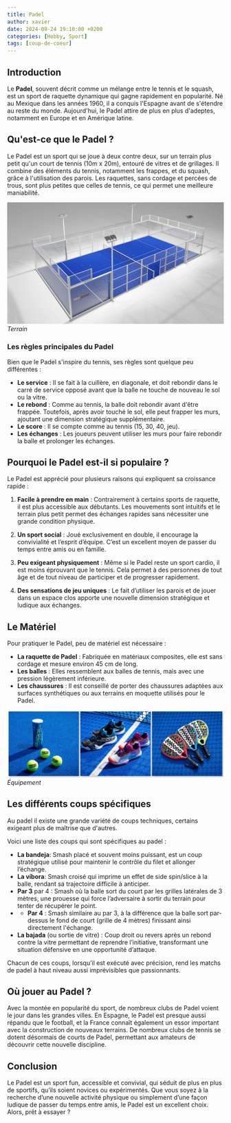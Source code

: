 ```yaml
---
title: Padel
author: xavier
date: 2024-09-24 19:10:00 +0200
categories: [Hobby, Sport]
tags: [coup-de-coeur]
---
```


## Introduction

Le **Padel**, souvent décrit comme un mélange entre le tennis et le squash, est un sport de raquette dynamique qui gagne rapidement en popularité. Né au Mexique dans les années 1960, il a conquis l'Espagne avant de s'étendre au reste du monde. Aujourd'hui, le Padel attire de plus en plus d'adeptes, notamment en Europe et en Amérique latine.

## Qu'est-ce que le Padel ?

Le Padel est un sport qui se joue à deux contre deux, sur un terrain plus petit qu'un court de tennis (10m x 20m), entouré de vitres et de grillages. Il combine des éléments du tennis, notamment les frappes, et du squash, grâce à l'utilisation des parois. Les raquettes, sans cordage et percées de trous, sont plus petites que celles de tennis, ce qui permet une meilleure maniabilité.

![Court](/assets/img/posts/padel/court.jpg)
_Terrain_

### Les règles principales du Padel

Bien que le Padel s'inspire du tennis, ses règles sont quelque peu différentes :

- **Le service** : Il se fait à la cuillère, en diagonale, et doit rebondir dans le carré de service opposé avant que la balle ne touche de nouveau le sol ou la vitre.
- **Le rebond** : Comme au tennis, la balle doit rebondir avant d'être frappée. Toutefois, après avoir touché le sol, elle peut frapper les murs, ajoutant une dimension stratégique supplémentaire.
- **Le score** : Il se compte comme au tennis (15, 30, 40, jeu).
- **Les échanges** : Les joueurs peuvent utiliser les murs pour faire rebondir la balle et prolonger les échanges.

## Pourquoi le Padel est-il si populaire ?

Le Padel est apprécié pour plusieurs raisons qui expliquent sa croissance rapide :

1. **Facile à prendre en main** : Contrairement à certains sports de raquette, il est plus accessible aux débutants. Les mouvements sont intuitifs et le terrain plus petit permet des échanges rapides sans nécessiter une grande condition physique.

2. **Un sport social** : Joué exclusivement en double, il encourage la convivialité et l’esprit d’équipe. C’est un excellent moyen de passer du temps entre amis ou en famille.

3. **Peu exigeant physiquement** : Même si le Padel reste un sport cardio, il est moins éprouvant que le tennis. Cela permet à des personnes de tout âge et de tout niveau de participer et de progresser rapidement.

4. **Des sensations de jeu uniques** : Le fait d’utiliser les parois et de jouer dans un espace clos apporte une nouvelle dimension stratégique et ludique aux échanges.

## Le Matériel

Pour pratiquer le Padel, peu de matériel est nécessaire :

- **La raquette de Padel** : Fabriquée en matériaux composites, elle est sans cordage et mesure environ 45 cm de long.
- **Les balles** : Elles ressemblent aux balles de tennis, mais avec une pression légèrement inférieure.
- **Les chaussures** : Il est conseillé de porter des chaussures adaptées aux surfaces synthétiques ou aux terrains en moquette utilisés pour le Padel.

![Equipment](/assets/img/posts/padel/equipment.jpg)
_Équipement_

## Les différents coups spécifiques

Au padel il existe une grande variété de coups techniques, certains exigeant plus de maîtrise que d'autres.

Voici une liste des coups qui sont spécifiques au padel :
- **La bandeja**: Smash placé et souvent moins puissant, est un coup stratégique utilisé pour maintenir le contrôle du filet et allonger l’échange.
- **La víbora**: Smash croisé qui imprime un effet de side spin/slice à la balle, rendant sa trajectoire difficile à anticiper.
- **Par 3** par 4 : Smash où la balle sort du court par les grilles latérales de 3 mètres, une prouesse qui force l’adversaire à sortir du terrain pour tenter de récupérer le point.
- - **Par 4** : Smash similaire au par 3, à la différence que la balle sort par-dessus le fond de court (grille de 4 mètres) finissant ainsi directement l'échange.
- **La bajada** (ou sortie de vitre) : Coup droit ou revers après un rebond contre la vitre permettant de reprendre l’initiative, transformant une situation défensive en une opportunité d’attaque.

Chacun de ces coups, lorsqu’il est exécuté avec précision, rend les matchs de padel à haut niveau aussi imprévisibles que passionnants.

## Où jouer au Padel ?

Avec la montée en popularité du sport, de nombreux clubs de Padel voient le jour dans les grandes villes. En Espagne, le Padel est presque aussi répandu que le football, et la France connaît également un essor important avec la construction de nouveaux terrains. De nombreux clubs de tennis se dotent désormais de courts de Padel, permettant aux amateurs de découvrir cette nouvelle discipline.

## Conclusion

Le Padel est un sport fun, accessible et convivial, qui séduit de plus en plus de sportifs, qu’ils soient novices ou expérimentés. Que vous soyez à la recherche d’une nouvelle activité physique ou simplement d’une façon ludique de passer du temps entre amis, le Padel est un excellent choix. Alors, prêt à essayer ?
